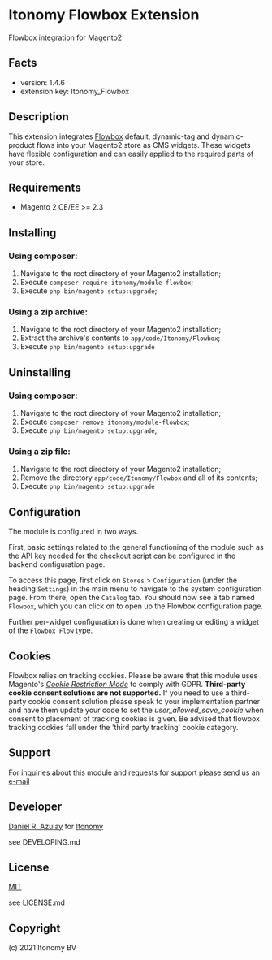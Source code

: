Itonomy Flowbox Extension
=====================
Flowbox integration for Magento2

Facts
-----
- version: 1.4.6
- extension key: Itonomy_Flowbox

Description
-----------
This extension integrates [Flowbox](https://getflowbox.com) default, dynamic-tag and dynamic-product flows into your Magento2 store as CMS widgets. These widgets have flexible configuration and can easily applied to the required parts of your store.

Requirements
-------------
- Magento 2 CE/EE >= 2.3

Installing
-------------
### Using composer:
1. Navigate to the root directory of your Magento2 installation;
2. Execute `composer require itonomy/module-flowbox`;
3. Execute `php bin/magento setup:upgrade`;

### Using a zip archive:
1. Navigate to the root directory of your Magento2 installation;
2. Extract the archive's contents to `app/code/Itonomy/Flowbox`;
3. Execute `php bin/magento setup:upgrade`

Uninstalling
-------------
### Using composer:
1. Navigate to the root directory of your Magento2 installation;
2. Execute `composer remove itonomy/module-flowbox`;
3. Execute `php bin/magento setup:upgrade`;

### Using a zip file:
1. Navigate to the root directory of your Magento2 installation;
2. Remove the directory `app/code/Itonomy/Flowbox` and all of its contents;
3. Execute `php bin/magento setup:upgrade`

## Configuration
The module is configured in two ways.

First, basic settings related to the general functioning of the module such as the API key needed for the checkout script can be configured in the backend configuration page.

To access this page, first click on `Stores` > `Configuration` (under the heading `Settings`) in the main menu to navigate to the system configuration page. From there, open the `Catalog` tab. You should now see a tab named `Flowbox`, which you can click on to open up the Flowbox configuration page.

Further per-widget configuration is done when creating or editing a widget of the `Flowbox Flow` type.

## Cookies
Flowbox relies on tracking cookies. Please be aware that this module uses Magento's [_Cookie Restriction Mode_](https://docs.magento.com/user-guide/stores/compliance-cookie-restriction-mode.html) to comply with GDPR. **Third-party cookie consent solutions are not supported.** If you need to use a third-party cookie consent solution please speak to your implementation partner and have them update your code to set the _user\_allowed\_save\_cookie_ when consent to placement of tracking cookies is given. Be advised that flowbox tracking cookies fall under the 'third party tracking' cookie category.

Support
-------------
For inquiries about this module and requests for support please send us an [e-mail](mailto://support@itonomy.nl) 

Developer
-------------
[Daniel R. Azulay](mailto://daniel.azulay@itonomy.nl) for [Itonomy](http://www.itonomy.nl)

see DEVELOPING.md

License
-------------
[MIT](http://opensource.org/licenses/mit)

see LICENSE.md

Copyright
-------------
(c) 2021 Itonomy BV
